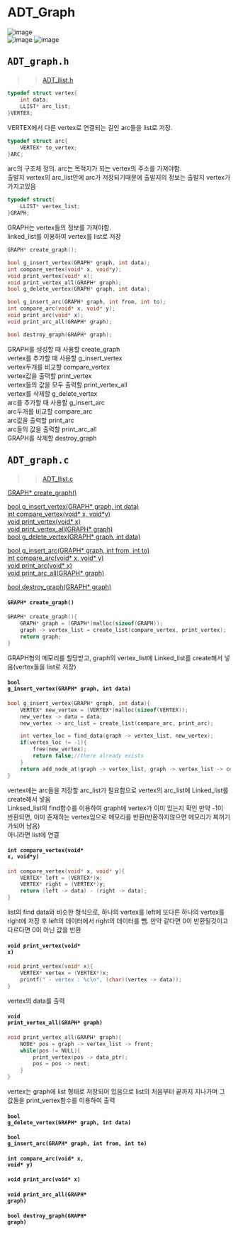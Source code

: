 # ADT_Graph  
![image](https://user-images.githubusercontent.com/43701183/48654149-e3cc5280-ea4d-11e8-9cec-972a719d60aa.png)  
![image](https://user-images.githubusercontent.com/43701183/48654156-ec248d80-ea4d-11e8-8c87-df3e674f72f8.png)
![image](https://user-images.githubusercontent.com/43701183/48654162-f3e43200-ea4d-11e8-9d25-04d051aaba94.png)  



## <pre>ADT_graph.h</pre>  
>>[ADT_llist.h](https://github.com/rlasanggus/Data-structure/tree/master/llist)  
```c
typedef struct vertex{
	int data;
	LLIST* arc_list;
}VERTEX;
```
VERTEX에서 다른 vertex로 연결되는 길인 arc들을  list로 저장.  
```c
typedef struct arc{
	VERTEX* to_vertex;
}ARC;
```  
arc의 구조체 정의. arc는 목적지가 되는 vertex의 주소를 가져야함.  
출발지 vertex의 arc_list안에 arc가 저장되기때문에 출발지의 정보는 출발지 vertex가 가지고있음  
```c
typedef struct{
	LLIST* vertex_list;	
}GRAPH;
```  
GRAPH는 vertex들의 정보를 가져야함.  
linked_list를 이용하여 vertex를 list로 저장  
```c
GRAPH* create_graph();

bool g_insert_vertex(GRAPH* graph, int data);
int compare_vertex(void* x, void*y);
void print_vertex(void* x);
void print_vertex_all(GRAPH* graph);
bool g_delete_vertex(GRAPH* graph, int data);

bool g_insert_arc(GRAPH* graph, int from, int to);
int compare_arc(void* x, void* y);
void print_arc(void* x);
void print_arc_all(GRAPH* graph);

bool destroy_graph(GRAPH* graph);
```
GRAPH를 생성할 때 사용할 create_graph  
vertex를 추가할 때 사용할 g_insert_vertex  
vertex두개를 비교할 compare_vertex  
vertex값을 출력할 print_vertex  
vertex들의 값을 모두 출력할 print_vertex_all  
vertex를 삭제할 g_delete_vertex  
arc를 추가할 때 사용할 g_insert_arc  
arc두개를 비교할 compare_arc  
arc값을 출력할 print_arc  
arc들의 값을 출력할 print_arc_all  
GRAPH를 삭제할 destroy_graph  


## <pre>ADT_graph.c</pre>  
>>[ADT_llist.c](https://github.com/rlasanggus/Data-structure/tree/master/llist)   


[GRAPH* create_graph()](https://github.com/rlasanggus/Data-structure/tree/master/graph#graph-create_graph)  

[bool g_insert_vertex(GRAPH* graph, int data)](https://github.com/rlasanggus/Data-structure/tree/master/graph#bool-g_insert_vertexgraph-graph-int-data)  
[int compare_vertex(void* x, void*y)](https://github.com/rlasanggus/Data-structure/tree/master/graph#int-compare_vertexvoid-x-voidy)  
[void print_vertex(void* x)](https://github.com/rlasanggus/Data-structure/tree/master/graph#void-print_vertexvoid-x)  
[void print_vertex_all(GRAPH* graph)](https://github.com/rlasanggus/Data-structure/tree/master/graph#void-print_vertex_allgraph-graph)  
[bool g_delete_vertex(GRAPH* graph, int data)](https://github.com/rlasanggus/Data-structure/tree/master/graph#bool-g_delete_vertexgraph-graph-int-data)  

[bool g_insert_arc(GRAPH* graph, int from, int to)](https://github.com/rlasanggus/Data-structure/tree/master/graph#bool-g_insert_arcgraph-graph-int-from-int-to)  
[int compare_arc(void* x, void* y)](https://github.com/rlasanggus/Data-structure/tree/master/graph#int-compare_arcvoid-x-void-y)  
[void print_arc(void* x)](https://github.com/rlasanggus/Data-structure/tree/master/graph#void-print_arcvoid-x)    
[void print_arc_all(GRAPH* graph)](https://github.com/rlasanggus/Data-structure/tree/master/graph#void-print_arc_allgraph-graph)  

[bool destroy_graph(GRAPH* graph)](https://github.com/rlasanggus/Data-structure/tree/master/graph#bool-destroy_graphgraph-graph)

#### <code>GRAPH* create_graph()</code>  
```c
GRAPH* create_graph(){
	GRAPH* graph = (GRAPH*)malloc(sizeof(GRAPH));
	graph -> vertex_list = create_list(compare_vertex, print_vertex);
	return graph;
}
```
GRAPH형의 메모리를 할당받고, graph의 vertex_list에 Linked_list를 create해서 넣음(vertex들을 list로 저장)  

#### <code>bool g_insert_vertex(GRAPH* graph, int data)</code>  
```c
bool g_insert_vertex(GRAPH* graph, int data){
	VERTEX* new_vertex = (VERTEX*)malloc(sizeof(VERTEX));
	new_vertex -> data = data;
	new_vertex -> arc_list = create_list(compare_arc, print_arc);

	int vertex_loc = find_data(graph -> vertex_list, new_vertex);
	if(vertex_loc != -1){
		free(new_vertex);
		return false;//there already exists
	}
	return add_node_at(graph -> vertex_list, graph -> vertex_list -> count, new_vertex);
}
```  
vertex에는 arc들을 저장할 arc_list가 필요함으로 vertex의 arc_list에 Linked_list를 create해서 넣음  
Linksed_list의 find함수를 이용하여 graph에 vertex가 이미 있는지 확인 
만약 -1이 반환되면, 이미 존재하는 vertex임으로 메모리를 반환(반환하지않으면 메모리가 찌꺼기가되어 남음)  
아니라면 list에 연결  

#### <code>int compare_vertex(void* x, void*y)</code>  
```c
int compare_vertex(void* x, void* y){
	VERTEX* left = (VERTEX*)x;
	VERTEX* right = (VERTEX*)y;
	return (left -> data) - (right -> data);
}
```
list의 find data와 비슷한 형식으로, 하나의 vertex를 left에 또다른 하나의 vertex를 right에 저장 후 left의 데이터에서 right의 데이터를 뺌. 만약 같다면 0이 반환될것이고 다르다면 0이 아닌 값을 반환  
#### <code>void print_vertex(void* x)</code>  
```c
void print_vertex(void* x){
	VERTEX* vertex = (VERTEX*)x;
	printf(" - vertex : %c\n", (char)(vertex -> data));
}
```  
vertex의 data를 출력  
#### <code>void print_vertex_all(GRAPH* graph)</code>  
```c
void print_vertex_all(GRAPH* graph){
	NODE* pos = graph -> vertex_list -> front;
	while(pos != NULL){
		print_vertex(pos -> data_ptr);
		pos = pos -> next;
	}
}
```  
vertex는 graph에 list 형태로 저장되어 있음으로 list의 처음부터 끝까지 지나가며 그 값들을 print_vertex함수를 이용하여 출력  
#### <code>bool g_delete_vertex(GRAPH* graph, int data)</code>  


#### <code>bool g_insert_arc(GRAPH* graph, int from, int to)</code>  

#### <code>int compare_arc(void* x, void* y)</code>  
#### <code>void print_arc(void* x)</code>  
#### <code>void print_arc_all(GRAPH* graph)</code>  

#### <code>bool destroy_graph(GRAPH* graph)</code>  

